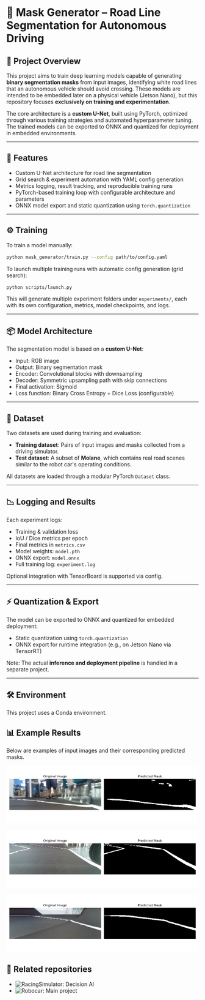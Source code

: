# 🧠 Mask Generator – Road Line Segmentation for Autonomous Driving

## 🚗 Project Overview

This project aims to train deep learning models capable of generating **binary segmentation masks** from input images, identifying white road lines that an autonomous vehicle should avoid crossing. These models are intended to be embedded later on a physical vehicle (Jetson Nano), but this repository focuses **exclusively on training and experimentation**.

The core architecture is a **custom U-Net**, built using PyTorch, optimized through various training strategies and automated hyperparameter tuning. The trained models can be exported to ONNX and quantized for deployment in embedded environments.

---

## 🚀 Features

- Custom U-Net architecture for road line segmentation
- Grid search & experiment automation with YAML config generation
- Metrics logging, result tracking, and reproducible training runs
- PyTorch-based training loop with configurable architecture and parameters
- ONNX model export and static quantization using `torch.quantization`

---

## ⚙️ Training

To train a model manually:

```bash
python mask_generator/train.py --config path/to/config.yaml
```

To launch multiple training runs with automatic config generation (grid search):

```bash
python scripts/launch.py
```

This will generate multiple experiment folders under `experiments/`, each with its own configuration, metrics, model checkpoints, and logs.

---

## 📦 Model Architecture

The segmentation model is based on a **custom U-Net**:
- Input: RGB image
- Output: Binary segmentation mask
- Encoder: Convolutional blocks with downsampling
- Decoder: Symmetric upsampling path with skip connections
- Final activation: Sigmoid
- Loss function: Binary Cross Entropy + Dice Loss (configurable)

---

## 🧪 Dataset

Two datasets are used during training and evaluation:

- **Training dataset**: Pairs of input images and masks collected from a driving simulator.
- **Test dataset**: A subset of **Molane**, which contains real road scenes similar to the robot car's operating conditions.

All datasets are loaded through a modular PyTorch `Dataset` class.

---

## 📉 Logging and Results

Each experiment logs:
- Training & validation loss
- IoU / Dice metrics per epoch
- Final metrics in `metrics.csv`
- Model weights: `model.pth`
- ONNX export: `model.onnx`
- Full training log: `experiment.log`

Optional integration with TensorBoard is supported via config.

---

## ⚡ Quantization & Export

The model can be exported to ONNX and quantized for embedded deployment:

- Static quantization using `torch.quantization`
- ONNX export for runtime integration (e.g., on Jetson Nano via TensorRT)

Note: The actual **inference and deployment pipeline** is handled in a separate project.

---

## 🛠 Environment

This project uses a Conda environment.

## 📊 Example Results

Below are examples of input images and their corresponding predicted masks.

![Example 1](assets/mask_plot_4dceb469-c2c5-4926-a700-044ce48d27d0.png)

![Example 2](assets/mask_plot_4e096770-6e92-4eb8-a7ad-1494eb882802.png)

![Example 3](assets/mask_plot_902d047b-d941-4338-a1cb-952a4e250d62.png)

## 🔗 Related repositories

- ![RacingSimulator](https://github.com/MatysLgr/RacingSimulator): Decision AI
- ![Robocar](https://github.com/AlexyanComino/Robocar): Main project
